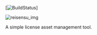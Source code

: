 [![BuildStatus](https://img.shields.io/badge/failing-update%20fail-red)]

![reisensu_img](https://funkyimg.com/i/373GZ.png)

A simple license asset management tool.
